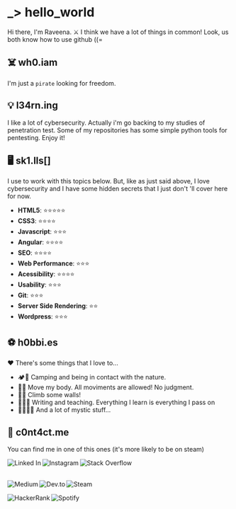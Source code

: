 
# _> hello_world

Hi there, I'm Raveena. ⚔
I think we have a lot of things in common!
Look, us both know how to use github ((=

## ☠️ wh0.iam

I'm just a `pirate` looking for freedom.

## 💡 l34rn.ing

I like a lot of cybersecurity. Actually i'm go backing to my studies of penetration test.
Some of my repositories has some simple python tools for pentesting. Enjoy it!

## 🖥️ sk1.lls[]

I use to work with this topics below. But, like as just said above, I love cybersecurity and I have some hidden secrets that I just don't 'll cover here for now.

- **HTML5**: ⭐⭐⭐⭐⭐
- **CSS3**: ⭐⭐⭐⭐
- **Javascript**: ⭐⭐⭐  
- **Angular**: ⭐⭐⭐⭐ 
- **SEO**: ⭐⭐⭐⭐ 
- **Web Performance**: ⭐⭐⭐ 
- **Acessibility**: ⭐⭐⭐⭐  
- **Usability**: ⭐⭐⭐
- **Git**: ⭐⭐⭐ 
- **Server Side Rendering**: ⭐⭐
- **Wordpress**: ⭐⭐⭐

## ⚽ h0bbi.es

❤️ There's some things that I love to...

- 🏕️🍃 Camping and being in contact with the nature.
- 💃🎵 Move my body. All moviments are allowed! No judgment.
- 🤸🧗 Climb some walls!
- ✍🏼📝 Writing and teaching. Everything I learn is everything I pass on
- 🧙🏽‍♀️🔮 And a lot of mystic stuff... 

## 📨 c0nt4ct.me

You can find me in one of this ones (it's more likely to be on steam)

[<img align="left" alt="Linked In" src="https://img.shields.io/badge/linkedin-%230077B5.svg?&style=for-the-badge&logo=linkedin&logoColor=white" />](https://www.linkedin.com/in/geovanasribeiro/)
[<img align="left" alt="Instagram" src="https://img.shields.io/badge/Instagram-E4405F?style=for-the-badge&logo=instagram&logoColor=whitestyle=for-the-badge" />](https://www.instagram.com/raveenita/)
[<img align="left" alt="Stack Overflow" src="https://img.shields.io/badge/stack%20overflow-FE7A16?logo=stack-overflow&logoColor=white&style=for-the-badge" />](https://pt.stackoverflow.com/users/172236/geovana-ribeiro)

<br>
<br>

[<img align="left" alt="Medium" src="https://img.shields.io/badge/medium-%2312100E.svg?&style=for-the-badge&logo=medium&logoColor=white" />](https://medium.com/@uncodle)
[<img align="left" alt="Dev.to" src="https://img.shields.io/badge/dev.to-0A0A0A?style=for-the-badge&logo=devdotto&logoColor=white" />](https://dev.to/uncodle)
[<img align="left" alt="Steam" src="https://img.shields.io/badge/Steam-000000?style=for-the-badge&logo=steam&logoColor=white" />](https://steamcommunity.com/id/uncodle/)

<br>

[<img align="left" alt="HackerRank" src="https://img.shields.io/badge/-Hackerrank-2EC866?style=for-the-badge&logo=HackerRank&logoColor=white" />](https://www.hackerrank.com/uncodle)
[<img align="left" alt="Spotify" src="https://img.shields.io/badge/Spotify-1ED760?&style=for-the-badge&logo=spotify&logoColor=white" />](https://open.spotify.com/user/22tk6jgofco56wm3rk3ctx6lq?si=e762b06e83114e3f)


